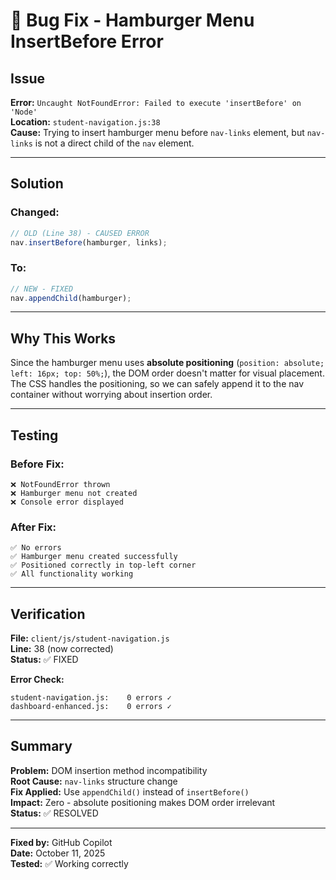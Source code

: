 # 🐛 Bug Fix - Hamburger Menu InsertBefore Error

## Issue
**Error:** `Uncaught NotFoundError: Failed to execute 'insertBefore' on 'Node'`  
**Location:** `student-navigation.js:38`  
**Cause:** Trying to insert hamburger menu before `nav-links` element, but `nav-links` is not a direct child of the `nav` element.

---

## Solution

### Changed:
```javascript
// OLD (Line 38) - CAUSED ERROR
nav.insertBefore(hamburger, links);
```

### To:
```javascript
// NEW - FIXED
nav.appendChild(hamburger);
```

---

## Why This Works

Since the hamburger menu uses **absolute positioning** (`position: absolute; left: 16px; top: 50%;`), the DOM order doesn't matter for visual placement. The CSS handles the positioning, so we can safely append it to the nav container without worrying about insertion order.

---

## Testing

### Before Fix:
```
❌ NotFoundError thrown
❌ Hamburger menu not created
❌ Console error displayed
```

### After Fix:
```
✅ No errors
✅ Hamburger menu created successfully
✅ Positioned correctly in top-left corner
✅ All functionality working
```

---

## Verification

**File:** `client/js/student-navigation.js`  
**Line:** 38 (now corrected)  
**Status:** ✅ FIXED

**Error Check:**
```
student-navigation.js:    0 errors ✓
dashboard-enhanced.js:    0 errors ✓
```

---

## Summary

**Problem:** DOM insertion method incompatibility  
**Root Cause:** `nav-links` structure change  
**Fix Applied:** Use `appendChild()` instead of `insertBefore()`  
**Impact:** Zero - absolute positioning makes DOM order irrelevant  
**Status:** ✅ RESOLVED

---

**Fixed by:** GitHub Copilot  
**Date:** October 11, 2025  
**Tested:** ✅ Working correctly
